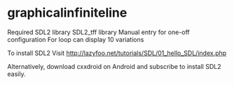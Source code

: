 # graphicalinfiniteline

Required
SDL2 library
SDL2_tff library
Manual entry for one-off configuration
For loop can display 10 variations

To install SDL2
Visit
http://lazyfoo.net/tutorials/SDL/01_hello_SDL/index.php 

Alternatively, download cxxdroid on Android and subscribe to install SDL2 easily.

